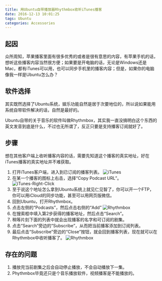 ```yaml
---
title: 用Ubuntu自带播放器Rhythmbox收听iTunes播客
date: 2016-12-13 10:01:25
tags: Ubuntu
categories: Accessories
---
```


## 起因

众所周知，苹果播客里面有很多优秀的或者是很有意思的内容，有苹果手机的话，想听这些播客内容当然很方便；如果要是开电脑的话，无论是Windows还是Mac，都有iTunes可以用，也可以同步手机里的播客内容；但是，如果你的电脑像我一样是Ubuntu怎么办？

## 软件选择

其实既然选择了Ubuntu系统，娱乐功能自然是居于次要地位的，所以说如果能用系统自带软件解决的话，自然是最好的。

Ubuntu自带的关于音乐的软件叫做Rhythmbox，其实我一直没搞明白这个东西的英文发音到底是什么，不过也无所谓了，反正只要是支持播客订阅就好了。

## 步骤

想在其他客户端上收听播客内容的话，需要先知道这个播客的真实地址，好在iTunes播客的真实地址并不难获取。

1. 打开iTunes客户端，进入到已订阅的播客列表。
![iTunes](/images/iTunes.jpg)
2. 在某一个播客的图标上右击，选择“Copy Podcast URL”。
![iTunes-Right-Click](/images/iTunes-right-click.jpg)
3. 至于说这个地址怎么拿到Ubuntu系统上就见仁见智了，你可以开一个FTP，你可以用iCloud的同步功能，甚至可以用网页版微信。
4. 回到Ubuntu，打开Rhythmbox。
5. 点击左侧的“Podcasts”，然后点击右侧的“Add”
![Rhythmbox](images/Rhythmbox.png)
6. 在搜索框中填入第2步获得的播客地址，然后点击“Search”。
7. 稍等片刻下面的列表中就会出现播客的名字和可订阅的剧集。
8. 点击“Search”旁边的“Subscribe”，从而把当前播客添加到订阅列表。
9. 最后点击“Subscribe”旁边的“Close”按钮，就会回到播客列表，现在就可以在Rhythmbox中收听播客了。
![Rhythmbox](images/Rhythmbox-Add-Podcast.png)

## 存在的问题

1. 播放完当前剧集之后会自动停止播放，不会自动播放下一集。
2. Phythmbox毕竟还只是个音乐播放软件，视频播客是不能播放的。
